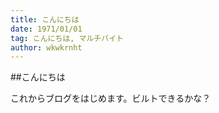 ```yaml
---
title: こんにちは
date: 1971/01/01
tag: こんにちは, マルチバイト
author: wkwkrnht
---
```


##こんにちは

これからブログをはじめます。ビルトできるかな？